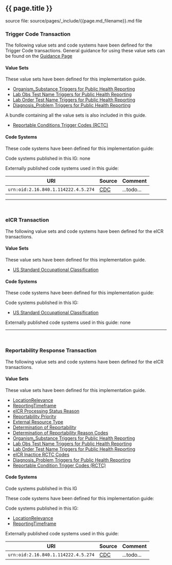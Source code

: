 ## {{ page.title }}

source file: source/pages/_include/{{page.md_filename}}.md  file

<!-- { :.no_toc } -->

<!-- TOC  the css styling for this is \pages\assets\css\project.css under 'markdown-toc'-->

<!-- * Do not remove this line (it will not be displayed)
{:toc} -->


<!-- end TOC -->

### Trigger Code Transaction

The following value sets and code systems have been defined for the Trigger Code transactions.
General guidance for using these value sets can be found on the [Guidance Page](triggering.html)

#### Value Sets

These value sets have been defined for this implementation guide.

<ul>
<li><a href="ValueSet-ostc.html">Organism_Substance Triggers for Public Health Reporting</a></li>
<li><a href="ValueSet-lrtc.html">Lab Obs Test Name Triggers for Public Health Reporting</a></li>
<li><a href="ValueSet-lotc.html">Lab Order Test Name Triggers for Public Health Reporting</a></li>
<li><a href="ValueSet-dxtc.html">Diagnosis_Problem Triggers for Public Health Reporting</a></li>
</ul>

A bundle containing all the value sets is also included in this guide.
<ul>
<li><a href="Bundle-rctc.html">Reportable Conditions Trigger Codes (RCTC)</a></li>
</ul>

#### Code Systems

These code systems have been defined for this implementation guide:

Code systems published in this IG: none


Externally published code systems used in this guide:

|URI|Source|Comment|
|---|---|---|
|`urn:oid:2.16.840.1.114222.4.5.274`|[CDC](todo.html)|...todo...|

---
<br/>

### eICR Transaction

The following value sets and code systems have been defined for the eICR transactions.

#### Value Sets

These value sets have been defined for this implementation guide.
<ul>
<li><a href="ValueSet-oes.html">US Standard Occupational Classification</a></li>
</ul>


#### Code Systems

These code systems have been defined for this implementation guide:

Code systems published in this IG:

<ul>
<li><a href="CodeSystem-oes.html">US Standard Occupational Classification</a></li>
</ul>


Externally published code systems used in this guide: none

---
<br/>

### Reportability Response Transaction

The following value sets and code systems have been defined for the eICR transactions.

#### Value Sets

These value sets have been defined for this implementation guide.
<ul>
<li><a href="ValueSet-lr-codes.html">LocationRelevance</a></li>
<li><a href="ValueSet-reporting-timeframe.html">ReportingTimeframe</a></li>
<li><a href="ValueSet-status-reason.html">eICR Processing Status Reason</a></li>
<li><a href="ValueSet-rr-priority.html">Reportability Priority</a></li>
<li><a href="ValueSet-ext-resource-category.html">External Resource Type</a></li>
<li><a href="ValueSet-dor.html">Determination of Reportability</a></li>
<li><a href="ValueSet-dor-reason.html">Determination of Reportability Reason Codes</a></li>
<li><a href="ValueSet-ostc.html">Organism_Substance Triggers for Public Health Reporting</a></li>
<li><a href="ValueSet-lrtc.html">Lab Obs Test Name Triggers for Public Health Reporting</a></li>
<li><a href="ValueSet-lotc.html">Lab Order Test Name Triggers for Public Health Reporting</a></li>
<li><a href="ValueSet-inactive-rctc.html">eICR Inactice RCTC Codes</a></li>
<li><a href="ValueSet-dxtc.html">Diagnosis_Problem Triggers for Public Health Reporting</a></li>
<li><a href="ValueSet-rctc.html">Reportable Condition Trigger Codes (RCTC)</a></li>
</ul>


#### Code Systems

Code systems published in this IG

These code systems have been defined for this implementation guide:

Code systems published in this IG:

<ul>
<li><a href="CodeSystem-lr-codes.html">LocationRelevance</a></li>
<li><a href="CodeSystem-reporting-timeframe.html">ReportingTimeframe</a></li>
</ul>


Externally published code systems used in this guide:

|URI|Source|Comment|
|---|---|---|
|`urn:oid:2.16.840.1.114222.4.5.274`|[CDC](todo.html)|...todo...|
